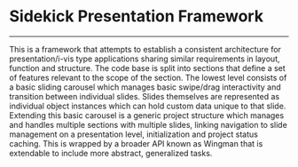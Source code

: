 # Sidekick Presentation Framework
---------------------------------
This is a framework that attempts to establish a consistent architecture for presentation/i-vis type applications sharing similar requirements in layout, function and structure. The code base is split into sections that define a set of features relevant to the scope of the section. The lowest level consists of a basic sliding carousel which manages basic swipe/drag interactivity and transition between individual slides. Slides themselves are represented as individual object instances which can hold custom data unique to that slide. Extending this basic carousel is a generic project structure which manages and handles multiple sections with multiple slides, linking navigation to slide management on a presentation level, initialization and project status caching. This is wrapped by a broader API known as Wingman that is extendable to include more abstract, generalized tasks.
